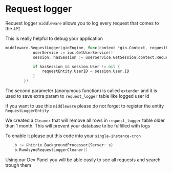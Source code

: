 # Request logger

Request logger `middleware` allows you to log every request that comes to the `API`

This is really helpful to debug your application

```go
middleware.RequestLogger(ginEngine, func(context *gin.Context, requestEntity *entity.RequestLoggerEntity) {
			userService := ioc.GetUserService()
			session, hasSession := userService.GetSession(context.Request.Context())

			if hasSession && session.User != nil {
				requestEntity.UserID = session.User.ID
			}
		})
```
The second parameter (anonymous function) is called `extender` and it is used to save extra param to `request_logger` table like logged user id

If you want to use this `middleware` please do not forget to register the entity `RequestLoggerEntity`

We created a `Cleaner` that will remove all rows in `request_logger` table older than 1 month. This will prevent your database to be fulfilled with logs

To enable it please put this code into your `single-instance-cron`

```go
    b := &hitrix.BackgroundProcessor{Server: s}
    b.RunAsyncRequestLoggerCleaner()
```

Using our Dev Panel you will be able easily to see all requests and search trough them